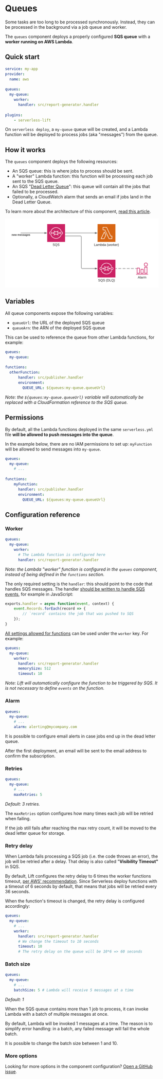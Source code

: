 # Queues

Some tasks are too long to be processed synchronously. Instead, they can be processed in the background via a job queue and worker.

The `queues` component deploys a properly configured **SQS queue** with a **worker running on AWS Lambda**.

## Quick start

```yaml
service: my-app
provider:
  name: aws

queues:
  my-queue:
    worker:
      handler: src/report-generator.handler

plugins:
    - serverless-lift
```

On `serverless deploy`, a `my-queue` queue will be created, and a Lambda function will be deployed to process jobs (aka "messages") from the queue.

## How it works

The `queues` component deploys the following resources:

- An SQS queue: this is where jobs to process should be sent.
- A "worker" Lambda function: this function will be processing each job sent to the SQS queue.
- An SQS "[Dead Letter Queue](https://docs.aws.amazon.com/AWSSimpleQueueService/latest/SQSDeveloperGuide/sqs-dead-letter-queues.html)": this queue will contain all the jobs that failed to be processed.
- Optionally, a CloudWatch alarm that sends an email if jobs land in the Dead Letter Queue.

To learn more about the architecture of this component, [read this article](https://medium.com/serverless-transformation/serverless-queues-and-workers-designing-lift-d870afdba867).

![](queues.png)

## Variables

All queue components expose the following variables:

- `queueUrl`: the URL of the deployed SQS queue
- `queueArn`: the ARN of the deployed SQS queue

This can be used to reference the queue from other Lambda functions, for example:

```yaml
queues:
  my-queue:

functions:
  otherFunction:
      handler: src/publisher.handler
      environment:
        QUEUE_URL: ${queues:my-queue.queueUrl}
```

_Note: the `${queues:my-queue.queueUrl}` variable will automatically be replaced with a CloudFormation reference to the SQS queue._

## Permissions

By default, all the Lambda functions deployed in the same `serverless.yml` file **will be allowed to push messages into the queue**.

In the example below, there are no IAM permissions to set up: `myFunction` will be allowed to send messages into `my-queue`.

```yaml
queues:
  my-queue:
    # ...

functions:
    myFunction:
      handler: src/publisher.handler
      environment:
        QUEUE_URL: ${queues:my-queue.queueUrl}
```

## Configuration reference

### Worker

```yaml
queues:
  my-queue:
    worker:
      # The Lambda function is configured here
      handler: src/report-generator.handler
```

_Note: the Lambda "worker" function is configured in the `queues` component, instead of being defined in the `functions` section._

The only required setting is the `handler`: this should point to the code that handles SQS messages. The handler [should be written to handle SQS events](https://docs.aws.amazon.com/lambda/latest/dg/with-sqs.html), for example in JavaScript:

```js
exports.handler = async function(event, context) {
    event.Records.forEach(record => {
        // `record` contains the job that was pushed to SQS
    });
}
```

[All settings allowed for functions](https://www.serverless.com/framework/docs/providers/aws/guide/functions/) can be used under the `worker` key. For example:

```yaml
queues:
  my-queue:
    worker:
      handler: src/report-generator.handler
      memorySize: 512
      timeout: 10
```

_Note: Lift will automatically configure the function to be triggered by SQS. It is not necessary to define `events` on the function._

### Alarm

```yaml
queues:
  my-queue:
    # ...
    alarm: alerting@mycompany.com
```

It is possible to configure email alerts in case jobs end up in the dead letter queue.

After the first deployment, an email will be sent to the email address to confirm the subscription.

### Retries

```yaml
queues:
  my-queue:
    # ...
    maxRetries: 5
```

*Default: 3 retries.*

The `maxRetries` option configures how many times each job will be retried when failing.

If the job still fails after reaching the max retry count, it will be moved to the dead letter queue for storage.

### Retry delay

When Lambda fails processing a SQS job (i.e. the code throws an error), the job will be retried after a delay. That delay is also called "**Visibility Timeout"** in SQS.

By default, Lift configures the retry delay to 6 times the worker functions timeout, [per AWS' recommendation](https://docs.aws.amazon.com/lambda/latest/dg/with-sqs.html#events-sqs-queueconfig). Since Serverless deploy functions with a timeout of 6 seconds by default, that means that jobs will be retried every 36 seconds.

When the function's timeout is changed, the retry delay is configured accordingly:

```yaml
queues:
  my-queue:
    # ...
    worker:
      handler: src/report-generator.handler
      # We change the timeout to 10 seconds
      timeout: 10
      # The retry delay on the queue will be 10*6 => 60 seconds
```

### Batch size

```yaml
queues:
  my-queue:
    # ...
    batchSize: 5 # Lambda will receive 5 messages at a time
```

*Default: 1*

When the SQS queue contains more than 1 job to process, it can invoke Lambda with a batch of multiple messages at once.

By default, Lambda will be invoked 1 messages at a time. The reason is to simplify error handling: in a batch, any failed message will fail the whole batch.

It is possible to change the batch size between 1 and 10.

### More options

Looking for more options in the component configuration? [Open a GitHub issue](https://github.com/getlift/lift/issues/new).
